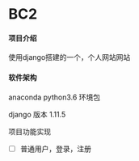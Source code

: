# BC2

#### 项目介绍

使用django搭建的一个，个人网站网站 

#### 软件架构
anaconda python3.6 环境包

django 版本 1.11.5

项目功能实现

- [ ] 普通用户，登录，注册